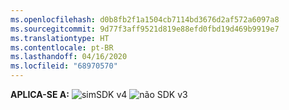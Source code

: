 ```yaml
---
ms.openlocfilehash: d0b8fb2f1a1504cb7114bd3676d2af572a6097a8
ms.sourcegitcommit: 9d77f3aff9521d819e88efd0fbd19d469b9919e7
ms.translationtype: HT
ms.contentlocale: pt-BR
ms.lasthandoff: 04/16/2020
ms.locfileid: "68970570"
---
```

<Token>**APLICA-SE A:** ![sim](../media/yes.png)SDK v4 ![não](../media/no.png) SDK v3 </Token>

